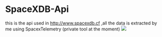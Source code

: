 # SpaceXDB-Api
this is the api used in http://www.spacexdb.cf ,all the data is extracted by me using SpacexTelemetry (private tool at the moment)
![](https://raw.githubusercontent.com/R4yGM/SpacexDB/master/.gitbook/assets/spacexdbs.png?token=AK3BYA5JKSR22DEBA7ZZYUS62LQP6)
